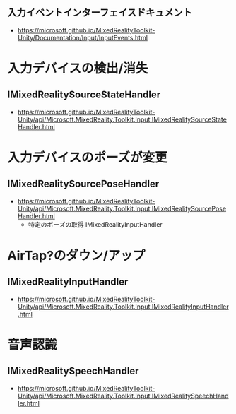 ## 入力イベントインターフェイスドキュメント
- https://microsoft.github.io/MixedRealityToolkit-Unity/Documentation/Input/InputEvents.html

# 入力デバイスの検出/消失
## IMixedRealitySourceStateHandler
- https://microsoft.github.io/MixedRealityToolkit-Unity/api/Microsoft.MixedReality.Toolkit.Input.IMixedRealitySourceStateHandler.html

# 入力デバイスのポーズが変更
## IMixedRealitySourcePoseHandler
- https://microsoft.github.io/MixedRealityToolkit-Unity/api/Microsoft.MixedReality.Toolkit.Input.IMixedRealitySourcePoseHandler.html
    - 特定のポーズの取得
      IMixedRealityInputHandler<MixedRealityPose>

# AirTap?のダウン/アップ
## IMixedRealityInputHandler
- https://microsoft.github.io/MixedRealityToolkit-Unity/api/Microsoft.MixedReality.Toolkit.Input.IMixedRealityInputHandler.html

# 音声認識
## IMixedRealitySpeechHandler
- https://microsoft.github.io/MixedRealityToolkit-Unity/api/Microsoft.MixedReality.Toolkit.Input.IMixedRealitySpeechHandler.html
